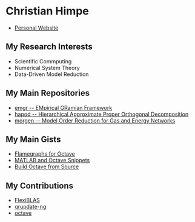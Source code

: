 # Christian Himpe

* [Personal Website](https://himpe.science)

## My Research Interests

* Scientific Commputing
* Numerical System Theory
* Data-Driven Model Reduction

## My Main Repositories

* [emgr -- EMpirical GRamian Framework](https://github.com/gramian/emgr)
* [hapod -- Hierarchical Approximate Proper Orthogonal Decomposition](https://github.com/gramian/hapod)
* [morgen -- Model Order Reduction for Gas and Energy Networks](https://github.com/gramian/morgen)

## My Main Gists

* [Flamegraphs for Octave](https://gist.github.com/7807c670588d10adbfca9add73daeda2)
* [MATLAB and Octave Snippets](https://gist.github.com/6027733)
* [Build Octave from Source](https://gist.github.com/cd245d7dea271bcaae9967c93327429a)

## My Contributions

* [FlexiBLAS](https://github.com/mpimd-csc/flexiblas)
* [qrupdate-ng](https://github.com/mpimd-csc/qrupdate-ng)
* [octave](https://octave.org)
